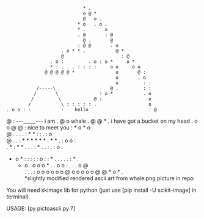                                 * .                         
                                o @ *                       
                                @   o .                     
                              * o   . o .                   
                              * .       o                   
                              . @       : @                 
                                @ .       @                 
                              : @ @       . o               
                        . o * * .           @ *             
                        @                     : @           
                    . o :         . o : o *     o *         
                  . * : . . . : : : :     o o     o o       
                  @ @ @ @ @ *               o       @ :     
                                            o       . o     
                                            o         : :   
               /-----\                    @ .         : :   
              /       \               : o *           . o   
             /         \            @ :                 o   
            /           \ : : : : : .                   o   
    . o o : -           -    hello                      : @ 
  @ :        ---_____---        i am                    . @ 
  o                                 whale               . @ 
@ *       .        i have got a bucket on my head     . o o 
@         @ :         nice to meet you           : * o * o   
@                               . . . . : * * : :   . : o   
@                       . . : * * * * * * : * * . : o o :   
. *               : * * . . . : * .           . : . : o .   
  * o * : : : : : o :           : * . .     . . . : * .     
    * o           . o o o *   .   . o o : . . . o @         
      . . . : o o o o o o @ o o o o o @ @ * o * .           
*slightly modified rendered ascii art from whale.png picture in repo

You will need skimage lib for python (just use [pip install -U scikit-image] in terminal).

USAGE:
      [py pictoascii.py ?]